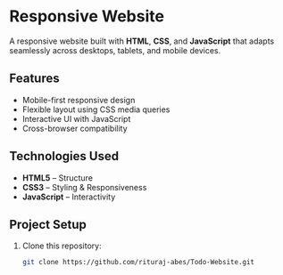 # Responsive Website

A responsive website built with **HTML**, **CSS**, and **JavaScript** that adapts seamlessly across desktops, tablets, and mobile devices.

## Features
- Mobile-first responsive design  
- Flexible layout using CSS media queries  
- Interactive UI with JavaScript  
- Cross-browser compatibility  

## Technologies Used
- **HTML5** – Structure  
- **CSS3** – Styling & Responsiveness  
- **JavaScript** – Interactivity  

## Project Setup
1. Clone this repository:
   ```bash
   git clone https://github.com/rituraj-abes/Todo-Website.git

